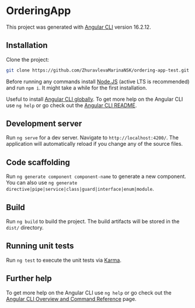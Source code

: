 # OrderingApp

This project was generated with [Angular CLI](https://github.com/angular/angular-cli) version 16.2.12.

## Installation

Clone the project:

```bash
git clone https://github.com/ZhuravlevaMarinaNSK/ordering-app-test.git 
```
Before running any commands install [Node.JS](https://nodejs.org/en/download/) (active LTS is recommended) and run
`npm i`. It might take a while for the first installation.

Useful to install [Angular CLI globally](https://angular.io/guide/setup-local). To get more help on the Angular CLI
use `ng help` or go check out the
[Angular CLI README](https://github.com/angular/angular-cli/blob/master/README.md).

## Development server

Run `ng serve` for a dev server. Navigate to `http://localhost:4200/`. The application will automatically reload if you change any of the source files.

## Code scaffolding

Run `ng generate component component-name` to generate a new component. You can also use `ng generate directive|pipe|service|class|guard|interface|enum|module`.

## Build

Run `ng build` to build the project. The build artifacts will be stored in the `dist/` directory.

## Running unit tests

Run `ng test` to execute the unit tests via [Karma](https://karma-runner.github.io).

## Further help

To get more help on the Angular CLI use `ng help` or go check out the [Angular CLI Overview and Command Reference](https://angular.io/cli) page.

